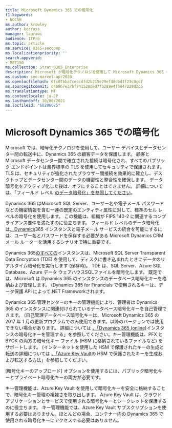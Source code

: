 ```yaml
---
title: Microsoft Dynamics 365 での暗号化
f1.keywords:
- NOCSH
ms.author: krowley
author: kccross
manager: laurawi
audience: ITPro
ms.topic: article
ms.service: O365-seccomp
ms.localizationpriority: ''
search.appverid:
- MET150
ms.collection: Strat_O365_Enterprise
description: Microsoft が暗号化テクノロジを使用して Microsoft Dynamics 365 の顧客データを保護する方法について説明します。Microsoft データベース内および転送中に保存中。
ms.custom: seo-marvel-apr2020
ms.openlocfilehash: 6fc07bba7ceccdfd2b215e29ef48dbd1f23c0cdf
ms.sourcegitcommit: d4b867e37bf741528ded7fb289e4f6847228d2c5
ms.translationtype: MT
ms.contentlocale: ja-JP
ms.lasthandoff: 10/06/2021
ms.locfileid: "60206075"
---
```

# <a name="encryption-in-microsoft-dynamics-365"></a>Microsoft Dynamics 365 での暗号化

Microsoft では、暗号化テクノロジを使用して、ユーザー デバイスとデータセンター間の転送中に、Dynamics 365 の顧客データを保護します。 顧客と Microsoft データセンター間で確立された接続は暗号化され、すべてのパブリック エンドポイントは業界標準の TLS を使用してセキュリティで保護されます。 TLS は、セキュリティが強化されたブラウザー間接続を効果的に確立し、デスクトップとデータセンター間のデータの機密性と整合性を確保します。 データ暗号化をアクティブ化した後は、オフにすることはできません。 詳細については、「フィールド レベル [のデータ暗号化」を参照してください](/previous-versions/dynamicscrm-2016/developers-guide/dn481562(v=crm.8))。

Dynamics 365 はMicrosoft SQL Server、ユーザー名や電子メール パスワードなどの機密情報を含む一連の既定のエンティティ属性に対して、標準のセル レベルの暗号化を使用します。 この機能は、組織が FIPS 140-2 に関連するコンプライアンス要件を満たすのに役立ちます。 フィールド レベルのデータ暗号化は[、Dynamics](/previous-versions/dynamicscrm-2016/administering-dynamics-365/hh699800(v=crm.8))365 インスタンスと電子メール サービスの統合を可能にするには、ユーザー名とパスワードを保存する必要がある Microsoft Dynamics CRM メール ルーターを活用するシナリオで特に重要です。

Dynamics 365[のすべての](/sql/relational-databases/security/encryption/transparent-data-encryption)インスタンスは、Microsoft SQL Server Transparent Data Encryption (TDE) を使用して、ディスクに書き込まれたときにデータのリアルタイム暗号化を実行します (保存時)。 TDE は、SQL Server、Azure SQL Database、Azure データ ウェアハウスSQLファイルを暗号化します。 既定では、Microsoft は Dynamics 365 のインスタンスのデータベース暗号化キーを格納および管理します。 (Dynamics 365 for Financials で使用されるキーは、データ保護 API によって.NET Frameworkされます。

Dynamics 365 管理センターのキーの管理機能により、管理者は Dynamics 365 のインスタンスに関連付けられているデータベース暗号化キーを自己管理できます。 (自己管理データベース暗号化キーは、Microsoft Dynamics 365 の 2017 年 1 月の更新プログラムでのみ使用できます。以降のバージョンでは使用できない場合があります。 詳細については [、「Dynamics 365 (online)](/dynamics365/customer-engagement/admin/manage-encryption-keys-instance)インスタンスの暗号化キーを管理する」を参照してください。キー管理機能は、PFX と BYOK の両方の暗号化キー ファイル (HSM に格納されているファイルなど) をサポートします。 (インターネットを使用した HSM で保護されたキーの生成と転送の詳細については [、「Azure Key Vault](/azure/key-vault/key-vault-hsm-protected-keys)の HSM で保護されたキーを生成および転送する方法」を参照してください。

[暗号化キーのアップロード] オプションを使用するには、パブリック暗号化キーとプライベート暗号化キーの両方が必要です。

キー管理機能は、Azure Key Vault を使用して暗号化キーを安全に格納することで、暗号化キー管理の複雑さを取り出します。 Azure Key Vault は、クラウド アプリケーションとサービスで使用される暗号化キーとシークレットを保護するのに役立ちます。 キー管理機能では、Azure Key Vault サブスクリプションを使用する必要はありません。ほとんどの場合、コンテナー内の Dynamics 365 で使用される暗号化キーにアクセスする必要はありません。